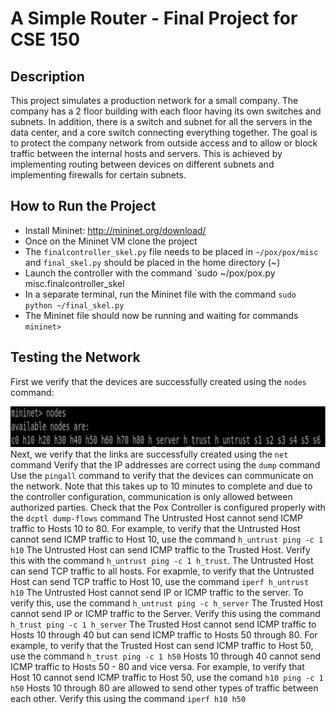 # A Simple Router - Final Project for CSE 150
## Description
This project simulates a production network for a small company. The company has a 2 floor building with each floor having its own switches and subnets. In addition, there is a switch and subnet for all the servers in the data center, and a core switch connecting everything together. The goal is to protect the company network from outside access and to allow or block traffic between the internal hosts and servers. This is achieved by implementing routing between devices on different subnets and implementing firewalls for certain subnets.
## How to Run the Project
* Install Mininet: http://mininet.org/download/
* Once on the Mininet VM clone the project
* The `finalcontroller_skel.py` file needs to be placed in `~/pox/pox/misc` and `final_skel.py` should be placed in the home directory (~)
* Launch the controller with the command `sudo ~/pox/pox.py misc.finalcontroller_skel
* In a separate terminal, run the Mininet file with the command `sudo python ~/final_skel.py`
* The Mininet file should now be running and waiting for commands `mininet>`
## Testing the Network
First we verify that the devices are successfully created using the `nodes` command:  
  
![sample output](/images/snip-1.png)  
Next, we verify that the links are successfully created using the `net` command
Verify that the IP addresses are correct using the `dump` command
Use the `pingall` command to verify that the devices can communicate on the network. Note that this takes up to 10 minutes to complete and due to the controller configuration, communication is only allowed between authorized parties.
Check that the Pox Controller is configured properly with the `dcptl dump-flows` command
The Untrusted Host cannot send ICMP traffic to Hosts 10 to 80. For example, to verify that the Untrusted Host cannot send ICMP traffic to Host 10, use the command `h_untrust ping -c 1 h10`
The Untrusted Host can send ICMP traffic to the Trusted Host. Verify this with the command `h_untrust ping -c 1 h_trust`.
The Untrusted Host can send TCP traffic to all hosts. For exapmle, to verify that the Untrusted Host can send TCP traffic to Host 10, use the command `iperf h_untrust h10`
The Untrusted Host cannot send IP or ICMP traffic to the server. To verify this, use the command `h_untrust ping -c h_server`
The Trusted Host cannot send IP or ICMP traffic to the Server. Verify this using the command `h_trust ping -c 1 h_server`
The Trusted Host cannot send ICMP traffic to Hosts 10 through 40 but can send ICMP traffic to Hosts 50 through 80. For example, to verify that the Trusted Host can send ICMP traffic to Host 50, use the command `h_trust ping -c 1 h50`
Hosts 10 through 40 cannot send ICMP traffic to Hosts 50 - 80 and vice versa. For example, to verify that Host 10 cannot send ICMP traffic to Host 50, use the comand `h10 ping -c 1 h50`
Hosts 10 through 80 are allowed to send other types of traffic between each other. Verify this using the command `iperf h10 h50`
